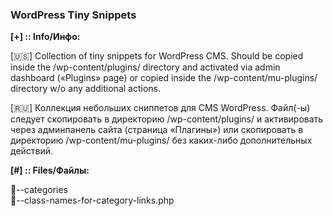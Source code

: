 ### WordPress Tiny Snippets

<strong>[+] :: Info/Инфо:</strong>

[🇺🇸] Collection of tiny snippets for WordPress CMS. Should be copied inside the /wp-content/plugins/ directory and activated via admin dashboard («Plugins» page) or copied inside the /wp-content/mu-plugins/ directory w/o any additional actions.

[🇷🇺] Коллекция небольших сниппетов для CMS WordPress. Файл(-ы) следует скопировать в директорию /wp-content/plugins/ и активировать через админпанель сайта (страница «Плагины») или скопировать в директорию /wp-content/mu-plugins/ без каких-либо дополнительных действий.


<strong>[#] :: Files/Файлы:</strong>

📁--categories<br />
 📄--class-names-for-category-links.php


